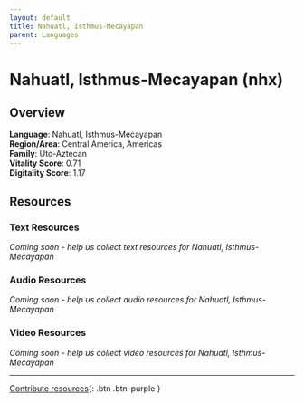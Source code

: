 ```yaml
---
layout: default
title: Nahuatl, Isthmus-Mecayapan
parent: Languages
---
```


# Nahuatl, Isthmus-Mecayapan (nhx)

## Overview

**Language**: Nahuatl, Isthmus-Mecayapan  
**Region/Area**: Central America, Americas  
**Family**: Uto-Aztecan  
**Vitality Score**: 0.71  
**Digitality Score**: 1.17  

## Resources

### Text Resources
*Coming soon - help us collect text resources for Nahuatl, Isthmus-Mecayapan*

### Audio Resources
*Coming soon - help us collect audio resources for Nahuatl, Isthmus-Mecayapan*

### Video Resources
*Coming soon - help us collect video resources for Nahuatl, Isthmus-Mecayapan*

---

[Contribute resources](https://fairtrain.github.io/){: .btn .btn-purple }
